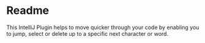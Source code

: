 # Readme

This IntelliJ Plugin helps to move quicker through your code by enabling you to jump, select or delete up to a specific next character or word.
